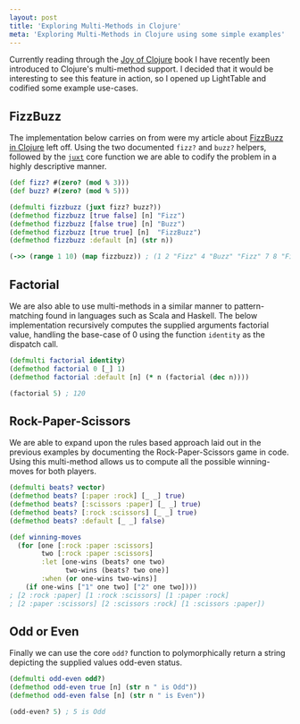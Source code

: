 ```yaml
---
layout: post
title: 'Exploring Multi-Methods in Clojure'
meta: 'Exploring Multi-Methods in Clojure using some simple examples'
---
```


Currently reading through the [Joy of Clojure](https://www.manning.com/books/the-joy-of-clojure) book I have recently been introduced to Clojure's multi-method support.
I decided that it would be interesting to see this feature in action, so I opened up LightTable and codified some example use-cases.

<!--more-->

## FizzBuzz

The implementation below carries on from were my article about [FizzBuzz in Clojure](/posts/fizzbuzz-in-clojure/) left off.
Using the two documented `fizz?` and `buzz?` helpers, followed by the [`juxt`](https://clojuredocs.org/clojure.core/juxt) core function we are able to codify the problem in a highly descriptive manner.

```clojure
(def fizz? #(zero? (mod % 3)))
(def buzz? #(zero? (mod % 5)))

(defmulti fizzbuzz (juxt fizz? buzz?))
(defmethod fizzbuzz [true false] [n] "Fizz")
(defmethod fizzbuzz [false true] [n] "Buzz")
(defmethod fizzbuzz [true true] [n]  "FizzBuzz")
(defmethod fizzbuzz :default [n] (str n))

(->> (range 1 10) (map fizzbuzz)) ; (1 2 "Fizz" 4 "Buzz" "Fizz" 7 8 "Fizz")
```

## Factorial

We are also able to use multi-methods in a similar manner to pattern-matching found in languages such as Scala and Haskell.
The below implementation recursively computes the supplied arguments factorial value, handling the base-case of 0 using the function `identity` as the dispatch call.

```clojure
(defmulti factorial identity)
(defmethod factorial 0 [_] 1)
(defmethod factorial :default [n] (* n (factorial (dec n))))

(factorial 5) ; 120
```

## Rock-Paper-Scissors

We are able to expand upon the rules based approach laid out in the previous examples by documenting the Rock-Paper-Scissors game in code.
Using this multi-method allows us to compute all the possible winning-moves for both players.

```clojure
(defmulti beats? vector)
(defmethod beats? [:paper :rock] [_ _] true)
(defmethod beats? [:scissors :paper] [_ _] true)
(defmethod beats? [:rock :scissors] [_ _] true)
(defmethod beats? :default [_ _] false)

(def winning-moves
  (for [one [:rock :paper :scissors]
        two [:rock :paper :scissors]
        :let [one-wins (beats? one two)
              two-wins (beats? two one)]
        :when (or one-wins two-wins)]
    (if one-wins ["1" one two] ["2" one two])))
; [2 :rock :paper] [1 :rock :scissors] [1 :paper :rock]
; [2 :paper :scissors] [2 :scissors :rock] [1 :scissors :paper])
```

## Odd or Even

Finally we can use the core `odd?` function to polymorphically return a string depicting the supplied values odd-even status.

```clojure
(defmulti odd-even odd?)
(defmethod odd-even true [n] (str n " is Odd"))
(defmethod odd-even false [n] (str n " is Even"))

(odd-even? 5) ; 5 is Odd
```
